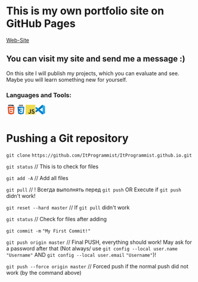 # This is my own portfolio site on GitHub Pages
<a href="https://itprogrammist.github.io/">Web-Site</a>

## You can visit my site and send me a message :)
On this site I will publish my projects, which you can evaluate and see. Maybe you will learn something new for yourself.


### Languages and Tools:
<img align="left" alt="HTML5" width="26px" src="https://raw.githubusercontent.com/github/explore/80688e429a7d4ef2fca1e82350fe8e3517d3494d/topics/html/html.png" />
<img align="left" alt="CSS3" width="26px" src="https://raw.githubusercontent.com/github/explore/80688e429a7d4ef2fca1e82350fe8e3517d3494d/topics/css/css.png" />
<img align="left" alt="JavaScript" width="26px" src="https://raw.githubusercontent.com/github/explore/80688e429a7d4ef2fca1e82350fe8e3517d3494d/topics/javascript/javascript.png" />
<img align="left" alt="Visual Studio Code" width="26px" src="https://raw.githubusercontent.com/github/explore/80688e429a7d4ef2fca1e82350fe8e3517d3494d/topics/visual-studio-code/visual-studio-code.png" /><br /><br />

# Pushing a Git repository
`git clone`  `https://github.com/ItProgrammist/ItProgrammist.github.io.git`


`git status` // This is to check for files

`git add -A` // Add all files

`git pull` // ! Всегда выполнять перед `git push` OR Execute if `git push` didn't work!

`git reset --hard master` // If `git pull` didn't work

`git status` // Check for files after adding

`git commit -m`  `"My First Commit!"`

`git push origin master` // Final PUSH, everything should work! May ask for a password after that (Not always/ use `git config --local user.name` `"Username"` AND `git config --local user.email` `"Username"`)!

`git push --force origin master` // Forced push if the normal push did not work (by the command above)
